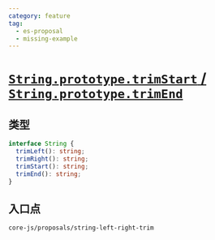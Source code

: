 ```yaml
---
category: feature
tag:
  - es-proposal
  - missing-example
---
```


# [`String.prototype.trimStart` / `String.prototype.trimEnd`](https://github.com/tc39/proposal-string-left-right-trim)

## 类型

```ts
interface String {
  trimLeft(): string;
  trimRight(): string;
  trimStart(): string;
  trimEnd(): string;
}
```

## 入口点

```
core-js/proposals/string-left-right-trim
```
